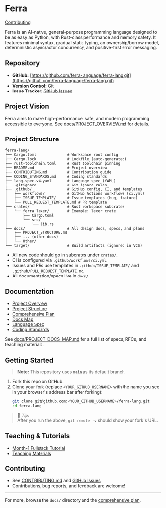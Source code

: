 # Ferra

[Contributing](CONTRIBUTING.md)

Ferra is an AI-native, general-purpose programming language designed to be as easy as Python, with Rust-class performance and memory safety. It features minimal syntax, gradual static typing, an ownership/borrow model, deterministic async/actor concurrency, and positive-first error messaging.

## Repository

- **GitHub:** [https://github.com/ferra-language/ferra-lang.git](https://github.com/ferra-language/ferra-lang.git)
- **Version Control:** Git
- **Issue Tracker:** [GitHub Issues](https://github.com/ferra-language/ferra-lang/issues)

## Project Vision

Ferra aims to make high-performance, safe, and modern programming accessible to everyone. See [docs/PROJECT_OVERVIEW.md](docs/PROJECT_OVERVIEW.md) for details.

## Project Structure

```
ferra-lang/
├── Cargo.toml              # Workspace root config
├── Cargo.lock              # Lockfile (auto-generated)
├── rust-toolchain.toml     # Rust toolchain pinning
├── README.md               # Project overview
├── CONTRIBUTING.md         # Contribution guide
├── CODING_STANDARDS.md     # Coding standards
├── lang-spec-v4.yaml       # Language spec (YAML)
├── .gitignore              # Git ignore rules
├── .github/                # GitHub config, CI, and templates
│   ├── workflows/          # GitHub Actions workflows (ci.yml)
│   ├── ISSUE_TEMPLATE/     # Issue templates (bug, feature)
│   └── PULL_REQUEST_TEMPLATE.md # PR template
├── crates/                 # Rust workspace subcrates
│   └── ferra_lexer/        # Example: lexer crate
│       ├── Cargo.toml
│       └── src/
│           └── lib.rs
├── docs/                   # All design docs, specs, and plans
│   ├── PROJECT_STRUCTURE.md
│   ├── ... (other docs)
│   └── Other/
└── target/                 # Build artifacts (ignored in VCS)
```

- All new code should go in subcrates under `crates/`.
- CI is configured via `.github/workflows/ci.yml`.
- Issues and PRs use templates in `.github/ISSUE_TEMPLATE/` and `.github/PULL_REQUEST_TEMPLATE.md`.
- All documentation/specs live in `docs/`.

## Documentation

- [Project Overview](docs/PROJECT_OVERVIEW.md)
- [Project Structure](docs/PROJECT_STRUCTURE.md)
- [Comprehensive Plan](docs/comprehensive_plan.md)
- [Docs Map](docs/PROJECT_DOCS_MAP.md)
- [Language Spec](lang-spec-v4.yaml)
- [Coding Standards](CODING_STANDARDS.md)

See [docs/PROJECT_DOCS_MAP.md](docs/PROJECT_DOCS_MAP.md) for a full list of specs, RFCs, and teaching materials.

## Getting Started

> **Note:** This repository uses **`main`** as its default branch.

1. Fork this repo on GitHub.
2. Clone your fork (replace `<YOUR_GITHUB_USERNAME>` with the name you see in your browser's address bar after forking):
   ```bash
   git clone git@github.com:<YOUR_GITHUB_USERNAME>/ferra-lang.git
   cd ferra-lang
   ```

> 🔧 _Tip:_  
> After you run the above, `git remote -v` should show your fork's URL.

## Teaching & Tutorials

- [Month-1 Fullstack Tutorial](docs/teaching/month-1/README.md)
- [Teaching Materials](docs/TEACHING_MATERIALS_INITIAL.md)

## Contributing

- See [CONTRIBUTING.md](CONTRIBUTING.md) and [GitHub Issues](https://github.com/ferra-language/ferra-lang/issues)
- Contributions, bug reports, and feedback are welcome!

---

For more, browse the `docs/` directory and the [comprehensive plan](docs/comprehensive_plan.md). 